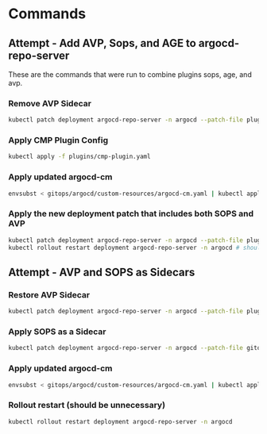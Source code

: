 # Commands

## Attempt - Add AVP, Sops, and AGE to argocd-repo-server

These are the commands that were run to combine plugins sops, age, and avp.

### Remove AVP Sidecar

```sh
kubectl patch deployment argocd-repo-server -n argocd --patch-file plugins/avp/remove-avp-patch.yaml
```

### Apply CMP Plugin Config

```sh
kubectl apply -f plugins/cmp-plugin.yaml
```

### Apply updated argocd-cm

```sh
envsubst < gitops/argocd/custom-resources/argocd-cm.yaml | kubectl apply -f -
```

### Apply the new deployment patch that includes both SOPS and AVP

```sh
kubectl patch deployment argocd-repo-server -n argocd --patch-file plugins/deployment-patch.yaml
kubectl rollout restart deployment argocd-repo-server -n argocd # should be unnecessary
```

## Attempt - AVP and SOPS as Sidecars

### Restore AVP Sidecar

```sh
kubectl patch deployment argocd-repo-server -n argocd --patch-file plugins/avp/restore-avp-patch.yaml
```

### Apply SOPS as a Sidecar

```sh
kubectl patch deployment argocd-repo-server -n argocd --patch-file gitops/argocd/plugins/sops/sops-patch.yaml
```

### Apply updated argocd-cm

```sh
envsubst < gitops/argocd/custom-resources/argocd-cm.yaml | kubectl apply -f -
```

### Rollout restart (should be unnecessary)

```sh
kubectl rollout restart deployment argocd-repo-server -n argocd
```
